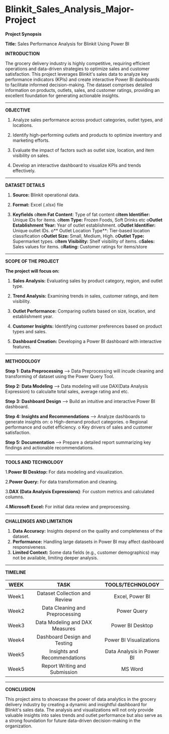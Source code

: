 # Blinkit_Sales_Analysis_Major-Project

**Project Synopsis**

**Title:** Sales Performance Analysis for Blinkit Using Power BI

**INTRODUCTION**

The grocery delivery industry is highly competitive, requiring efficient operations and data-driven strategies to optimize sales and customer satisfaction. This project leverages Blinkit's sales data to analyze key performance indicators (KPIs) and create interactive Power BI dashboards to facilitate informed decision-making. The dataset comprises detailed information on products, outlets, sales, and customer ratings, providing an excellent foundation for generating actionable insights.

________________________________________

**OBJECTIVE**

1. Analyze sales performance across product categories, outlet types, and locations.

2. Identify high-performing outlets and products to optimize inventory and marketing efforts.

3. Evaluate the impact of factors such as outlet size, location, and item visibility on sales.

4. Develop an interactive dashboard to visualize KPIs and trends effectively.

 ________________________________________

**DATASET DETAILS**

1. **Source:** Blinkit operational data.

2. **Format:** Excel (.xlsx) file 

3. **Keyfields**
      o**Item Fat Content**: Type of fat content
      o**Item Identifier:** Unique IDs for items.
      o**Item Type:** Frozen Foods, Soft Drinks etc
      o**Outlet Establishment Year:** Year of outlet establishment.
      o**Outlet Identifier:** Unique outlet IDs.
      o**	Outlet Location Type**: Tier-based location classification 
      o**Outlet Size:** Small, Medium, High.
      o**Outlet Type:** Supermarket types.
      o**Item Visibility:** Shelf visibility of items.
      o**Sales:** Sales values for items.
      o**Rating:** Customer ratings for items/store

_______________________________________

**SCOPE OF THE PROJECT**

**The project will focus on:**

1. **Sales Analysis:** Evaluating sales by product category, region, and outlet type.

2. **Trend Analysis:** Examining trends in sales, customer ratings, and item visibility.

3. **Outlet Performance:** Comparing outlets based on size, location, and establishment year.

4. **Customer Insights:** Identifying customer preferences based on product types and sales.

5. **Dashboard Creation:** Developing a Power BI dashboard with interactive features.
   
________________________________________

**METHODOLOGY**

**Step 1:** **Data Preprocessing**
--> Data Preprocessing will incude cleaning and transforming of dataset using the Power Query Tool.

**Step 2:** **Data Modeling**
--> Data modeling will use DAX(Data Analysis Expression) to calculalte total sales, average rating and etc.

**Step 3: Dashboard Design**
--> Build an intuitive and interactive Power BI dashboard.

**Step 4: Insights and Recommendations**
--> Analyze dashboards to generate insights on:
            o High-demand product categories.
            o Regional performance and outlet efficiency.
            o Key drivers of sales and customer satisfaction.
	
**Step 5: Documentation**
--> Prepare a detailed report summarizing key findings and actionable recommendations.
________________________________________

**TOOLS AND TECHNOLOGY**

1.**Power BI Desktop:** For data modeling and visualization.

2.**Power Query:** For data transformation and cleaning.

3.**DAX (Data Analysis Expressions)**: For custom metrics and calculated columns.

4.**Microsoft Excel:** For initial data review and preprocessing.
________________________________________

**CHALLENGES AND LIMITATION**
1. **Data Accuracy:** Insights depend on the quality and completeness of the dataset.
2. **Performance:** Handling large datasets in Power BI may affect dashboard responsiveness.
3. **Limited Context:** Some data fields (e.g., customer demographics) may not be available, limiting deeper analysis.
________________________________________

**TIMELINE**

|	**WEEK** |                **TASK**              |    **TOOLS/TECHNOLOGY**       | 
| 	:-----:  |                :-----:	        |   	:-----:	                | 
| 	Week1    | 	Dataset Collection and Review	|     Excel, Power BI           | 
| 	Week2    | 	Data Cleaning and Preprocessing	|     Power Query	        | 
| 	Week3    | 	Data Modeling and DAX Measures	|     Power BI Desktop	        | 
| 	Week4    |      Dashboard Design and Testing	|     Power BI Visualizations   | 
| 	Week5    | 	Insights and Recommendations	|     Data Analysis in Power BI | 
| 	Week5    | 	Report Writing and Submission	|     MS Word                   | 


________________________________________
**CONCLUSION**

This project aims to showcase the power of data analytics in the grocery delivery industry by creating a dynamic and insightful dashboard for Blinkit's sales data. The analysis and visualizations will not only provide valuable insights into sales trends and outlet performance but also serve as a strong foundation for future data-driven decision-making in the organization.






